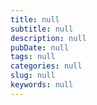 ```yaml
---
title: null
subtitle: null
description: null
pubDate: null
tags: null
categories: null
slug: null
keywords: null
---
```

